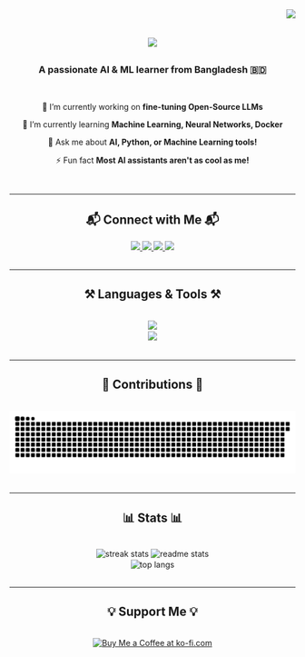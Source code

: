 <img align="right" src="https://visitor-badge.laobi.icu/badge?page_id=ragibmondal.ragibmondal" />

<h1 align="center">
    <img src="https://readme-typing-svg.herokuapp.com/?font=Righteous&size=35&center=true&vCenter=true&width=500&height=70&duration=4000&lines=Hi+There!+👋;+I'm+Ragib+Hasan!;" />
</h1>

<h3 align="center">A passionate AI & ML learner from Bangladesh 🇧🇩</h3>

<br/>

<div align="center">
 
 🔭 I’m currently working on **fine-tuning Open-Source LLMs**
 
 🌱 I’m currently learning **Machine Learning, Neural Networks, Docker**

💬 Ask me about **AI, Python, or Machine Learning tools!**

⚡ Fun fact **Most AI assistants aren't as cool as me!**

</div>

<br/>
<hr/>

<h2 align="center">📬 Connect with Me 📬</h2>
<div align="center">
    <a href="mailto:ragib5303721@gmail.com">
        <img src="https://img.shields.io/badge/Gmail-333333?style=for-the-badge&logo=gmail&logoColor=red" />
    </a>
    <a href="https://linkedin.com/in/ragibhasan2" target="_blank">
        <img src="https://img.shields.io/badge/LinkedIn-0077B5?style=for-the-badge&logo=linkedin&logoColor=white" />
    </a>
    <a href="https://kaggle.com/ragibhasan2" target="_blank">
        <img src="https://img.shields.io/badge/Kaggle-20BEFF?style=for-the-badge&logo=kaggle&logoColor=white" />
    </a>
    <a href="https://twitter.com/ragibhasan2.0" target="_blank">
        <img src="https://img.shields.io/badge/Twitter-1DA1F2?style=for-the-badge&logo=twitter&logoColor=white" />
    </a>
</div>

<br/>
<hr/>

<h2 align="center">⚒️ Languages & Tools ⚒️</h2>
<br/>
<div align="center">
    <img src="https://skillicons.dev/icons?i=python,tensorflow,pytorch,javascript,react,nodejs,flask,mysql,mongodb,git,github,docker,linux" /><br>
    <img src="https://skillicons.dev/icons?i=html,css,bootstrap,figma,vscode,heroku,aws,azure" />
</div>

<br/>
<hr/>

<h2 align="center">🐍 Contributions 🐍</h2>
<br/>
<div align="center">
  <img alt="my contributions" src="https://github.com/ragibmondal/ragibmondal/blob/main/github-user-contribution.svg" />
</div>

<br/>
<hr/>

<h2 align="center">📊 Stats 📊</h2>
<br/>
<div align="center">
  <img width=390 src="https://github-readme-streak-stats.herokuapp.com/?user=ragibmondal&theme=react&border_radius=10" alt="streak stats"/>
  <img width=390 src="https://github-readme-stats.vercel.app/api?username=ragibmondal&show_icons=true&theme=react&border_radius=10" alt="readme stats" />
  <br/>
  <img width=325 align="center" src="https://github-readme-stats.vercel.app/api/top-langs/?username=ragibmondal&hide=HTML&langs_count=8&layout=compact&theme=react&border_radius=10" alt="top langs" />
</div>

<br/>
<hr/>

<h2 align="center">💡 Support Me 💡</h2>
<br/>
<div align="center">
<a href='https://ko-fi.com/V7V4RAK9C' target='_blank'><img height='64' style='border:0px;height:64px;' src='https://storage.ko-fi.com/cdn/kofi1.png?v=3' border='0' alt='Buy Me a Coffee at ko-fi.com' /></a>
</div>

<br/>
